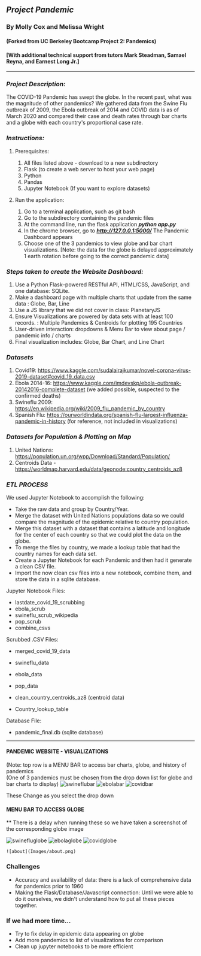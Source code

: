 ## ***Project Pandemic***
### By Molly Cox and Melissa Wright
#### (Forked from UC Berkeley Bootcamp Project 2:  Pandemics)
#### [With additional technical support from tutors Mark Steadman, Samael Reyna, and Earnest Long Jr.]
---
### ***Project Description:***
The COVID-19 Pandemic has swept the globe.  In the recent past, what was the magnitude of other pandemics?  We gathered data from the Swine Flu outbreak of 2009, the Ebola outbreak of 2014 and  COVID data is as of March 2020 and compared their case and death rates through bar charts and a globe with each country's proportional case rate.

### ***Instructions:***
1. Prerequisites:
    1.  All files listed above - download to a new subdirectory
    1. Flask (to create a web server to host your web page)
    1.  Python
    1.  Pandas       
    1. Jupyter Notebook (If you want to explore datasets)
    

2. Run the application:
    1. Go to a terminal application, such as git bash
    1. Go to the subdirectory containing the pandemic files 
    1. At the command line, run the flask application 
        ***python app.py***
    1. In the chrome browser, go to ***http://127.0.0.1:5000/***
        The Pandemic Dashboard appears
    1. Choose one of the 3 pandemics to view globe and bar chart visualizations.
    [Note:  the data for the globe is delayed approximately 1 earth rotation before going to the correct pandemic data]

### ***Steps taken to create the Website Dashboard:***
1. Use a Python Flask–powered RESTful API, HTML/CSS, JavaScript, and one database:  SQLite. 
1. Make a dashboard page with multiple charts that update from the same data : Globe, Bar, Line  
1. Use a JS library that we did not cover in class:  PlanetaryJS
1. Ensure Visualizations are powered by  data sets with at least 100 records. : Multiple Pandemics & Centroids for plotting 195 Countries 
1. User-driven interaction: dropdowns & Menu Bar to view about page / pandemic info / charts 
1. Final visualization includes: Globe, Bar Chart, and Line Chart


### ***Datasets***
1. Covid19:   https://www.kaggle.com/sudalairajkumar/novel-corona-virus-2019-dataset#covid_19_data.csv
1. Ebola 2014-16:  https://www.kaggle.com/imdevskp/ebola-outbreak-20142016-complete-dataset (we added possible, suspected to the confirmed deaths)
1. Swineflu 2009:  https://en.wikipedia.org/wiki/2009_flu_pandemic_by_country
1. Spanish Flu:  https://ourworldindata.org/spanish-flu-largest-influenza-pandemic-in-history  (for reference, not included in visualizations) 

### ***Datasets for Population & Plotting on Map***

1. United Nations:  https://population.un.org/wpp/Download/Standard/Population/
1. Centroids Data - https://worldmap.harvard.edu/data/geonode:country_centroids_az8 

### ***ETL PROCESS***

We used Jupyter Notebook to accomplish the following:
* Take the raw data and group by Country/Year. 
* Merge the dataset with United Nations populations data so we could compare the magnitude of the epidemic relative to country population.
* Merge this dataset with a dataset that contains a latitude and longitude for the center of each country so that we could plot the data on the globe.  
* To merge the files by country, we made a lookup table that had the country names for each data set.  
* Create a Jupyter Notebook for each Pandemic and then had it generate a clean CSV file. 
* Import the now clean csv files into a new notebook, combine them, and store the data in a sqlite database.

Jupyter Notebook Files:
* lastdate_covid_19_scrubbing
* ebola_scrub
* swineflu_scrub_wikipedia
* pop_scrub
* combine_csvs

Scrubbed .CSV Files:
* merged_covid_19_data
* swineflu_data
* ebola_data

* pop_data
* clean_country_centroids_az8 (centroid data)
* Country_lookup_table

Database File:
* pandemic_final.db (sqlite database)


---
#### PANDEMIC WEBSITE - VISUALIZATIONS
(Note: top row is a MENU BAR to access bar charts, globe, and history of pandemics  
(One of 3 pandemics must be chosen from the drop down list for globe and bar charts to display) 
![swineflubar](Images/swineflubar.png)
![ebolabar](Images/ebolabar.png)
![covidbar](Images/covidbar.png)

These Change as you select the drop down 
#### MENU BAR TO ACCESS GLOBE 
** There is a delay when running these so we have taken a screenshot of the corresponding globe image

 ![swinefluglobe](Images/swinefluglobe.png)
 ![ebolaglobe](Images/ebolaglobe.png)
 ![covidglobe](Images/covidglobe.png)

 ```![about](Images/about.png)```

 ### Challenges
 * Accuracy and availability of data: there is a lack of comprehensive data for pandemics prior to 1960 
 * Making the Flask/Database/Javascript connection:  Until we were able to do it ourselves, we didn't understand how to put all these pieces together.

 ### If we had more time...
 * Try to fix delay in epidemic data appearing on globe
 * Add more pandemics to list of visualizations for comparison
 * Clean up jupyter notebooks to be more efficient
